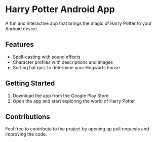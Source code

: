 # Harry Potter Android App

A fun and interactive app that brings the magic of Harry Potter to your Android device.

## Features
- Spell-casting with sound effects
- Character profiles with descriptions and images
- Sorting hat quiz to determine your Hogwarts house

## Getting Started
1. Download the app from the Google Play Store
2. Open the app and start exploring the world of Harry Potter

## Contributions
Feel free to contribute to the project by opening up pull requests and improving the code.
